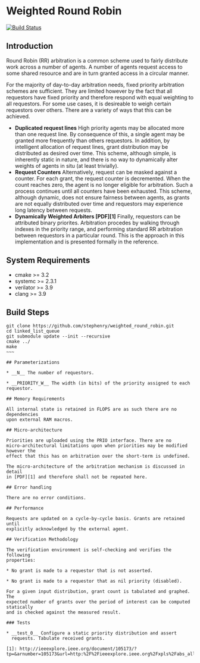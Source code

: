 # Weighted Round Robin

[![Build Status](https://travis-ci.org/stephenry/weighted_round_robin.svg?branch=master)](https://travis-ci.org/stephenry/weighted_round_robin)

## Introduction

Round Robin (RR) arbitration is a common scheme used to fairly distribute work
across a number of agents. A number of agents request access to some shared
resource and are in turn granted access in a circular manner.

For the majority of day-to-day arbitration needs, fixed priority arbitration
schemes are sufficient. They are limited however by the fact that all requestors
have fixed priority and therefore respond with equal weighting to all
requestors. For some use cases, it is desireable to weigh certain requestors
over others. There are a variety of ways that this can be achieved.

* __Duplicated request lines__ High priority agents may be allocated more than
  one request line. By consequence of this, a single agent may be granted more
  frequently than others requestors. In addition, by intelligent allocation of
  request lines, grant distribution may be distributed as desired over
  time. This scheme, although simple, is inherently static in nature, and there
  is no way to dynamically alter weights of agents in situ (at least trivially).
* __Request Counters__ Alternatively, request can be masked against a
  counter. For each grant, the request counter is decremented. When the count
  reaches zero, the agent is no longer eligible for arbitration. Such a process
  continues until all counters have been exhausted. This scheme, although
  dynamic, does not ensure fairness between agents, as grants are not equally
  distributed over time and requestors may experience long latency between
  requests.
* __Dynamically Weighted Arbiters [PDF][1]__ Finally, requestors can be
  attributed binary priorites. Arbitration procedes by walking through indexes
  in the priority range, and performing standard RR arbitration between
  requestors in a particular round. This is the approach in this implementation
  and is presented formally in the reference.

## System Requirements
* cmake >= 3.2
* systemc >= 2.3.1
* verilator >= 3.9
* clang >= 3.9

## Build Steps
~~~~
git clone https://github.com/stephenry/weighted_round_robin.git
cd linked_list_queue
git submodule update --init --recursive
cmake ../
make
~~~

## Parameterizations

* __N__ The number of requestors.

* __PRIORITY_W__ The width (in bits) of the priority assigned to each requestor.

## Memory Requirements

All internal state is retained in FLOPS are as such there are no dependencies
upon external RAM macros.

## Micro-architecture

Priorities are uploaded using the PRIO interface. There are no
micro-architectural limitations upon when priorities may be modified however the
effect that this has on arbitration over the short-term is undefined.

The micro-architecture of the arbitration mechanism is discussed in detail
in [PDF][1] and therefore shall not be repeated here.

## Error handling

There are no error conditions.

## Performance

Requests are updated on a cycle-by-cycle basis. Grants are retained until
explicitly acknowledged by the external agent.

## Verification Methodology

The verification environment is self-checking and verifies the following
properties:

* No grant is made to a requestor that is not asserted.

* No grant is made to a requestor that as nil priority (disabled).

For a given input distribution, grant count is tabulated and graphed. The
expected number of grants over the period of interest can be computed statically
and is checked against the measured result.

### Tests

* __test_0__ Configure a static priority distribution and assert
  requests. Tabulate received grants.

[1]: http://ieeexplore.ieee.org/document/105173/?tp=&arnumber=105173&url=http:%2F%2Fieeexplore.ieee.org%2Fxpls%2Fabs_all.jsp%3Farnumber%3D105173
